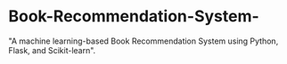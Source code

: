# Book-Recommendation-System-
"A machine learning-based Book Recommendation System using Python, Flask, and Scikit-learn".
